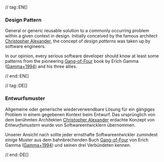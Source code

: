 // tag::EN[]
### Design Pattern

General or generic reusable solution to a commonly occurring problem within a given context in design.
Initially conceived by the famous architect [Christopher Alexander](https://en.wikipedia.org/wiki/Christopher_Alexander),
the concept of _design patterns_
was taken up by software engineers.

In our opinion, every serious software developer should
know at least some patterns from the pioneering [Gang-of-Four](https://en.wikipedia.org/wiki/Design_Patterns)
book by Erich Gamma ([Gamma+1994](#ref-gamma-1994)) and his three allies.


// end::EN[]

// tag::DE[]
### Entwurfsmuster

Allgemeine oder generische wiederverwendbare Lösung für ein gängiges
Problem in einem gegebenen Kontext beim Entwurf. Das ursprünglich von
dem berühmten Architekten [Christopher Alexander](https://en.wikipedia.org/wiki/Christopher_Alexander)
erdachte Konzept von *Entwurfsmustern* wurde von Softwareentwicklern
übernommen.

Unserer Ansicht nach sollte jeder ernsthafte Softwareentwickler
zumindest einige Muster aus dem bahnbrechenden
Buch
[Gang-of-Four](https://en.wikipedia.org/wiki/Design_Patterns)
von Erich Gamma ([Gamma+1994](#ref-gamma-1994)) und seinen drei
Verbündeten kennen.



// end::DE[]

